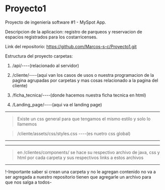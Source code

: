 # Proyecto1

Proyecto de ingeniería software #1 - MySpot App.

Descripcion de la aplicacion: registro de parqueos y reservacion de espacios registrados para los costarricenses.

Link del repositorio: https://github.com/Marcos-s-c/Proyecto1.git

Estructura del proyecto carpetas:

1. /api/----(relacionado al servidor)

1. /cliente/----(aqui van los casos de usos o nuestra programacion de la pagina agrupadas por carpetas y mas cosas relacionado a la pagina del cliente)

1. /ficha_tecnica/----(donde hacemos nuestra ficha tecnica en html)

1. /Landing_page/----(aqui va el landing page)

-------------------------------------------------------------------------------------------------------------------------------------
> Existe un css general para que tengamos el mismo estilo y solo lo llamemos

> /cliente/assets/css/styles.css ----(es nuetro css global)
-------------------------------------------------------------------------------------------------------------------------------------
-------------------------------------------------------------------------------------------------------------------------------------
> en /clientes/components/ se hace su respectivo archivo de java, css y html por cada carpeta y sus respectivos links a estos archivos
-------------------------------------------------------------------------------------------------------------------------------------


!-Importante saber si crean una carpeta y no le agregan contenido no va a ser agregada a nuestro repositorio tienen que agregarle un archivo para que nos salga a todos-
